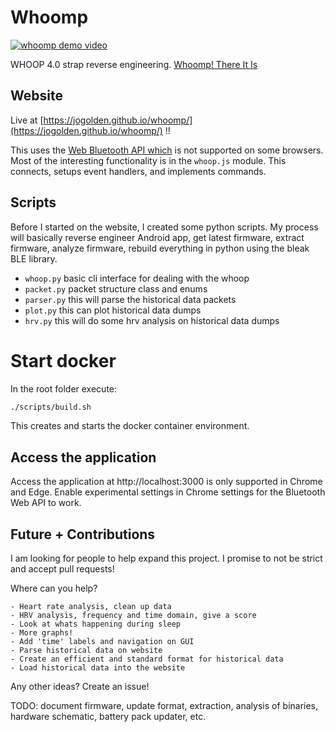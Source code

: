 # Whoomp

[![whoomp demo video](https://img.youtube.com/vi/wjk0XNbbfKQ/0.jpg)](https://www.youtube.com/watch?v=wjk0XNbbfKQ)

WHOOP 4.0 strap reverse engineering. [Whoomp! There It Is](https://www.youtube.com/watch?v=Z-FPimCmbX8)

## Website

Live at [https://jogolden.github.io/whoomp/](https://jogolden.github.io/whoomp/) !!

This uses the [Web Bluetooth API which](https://developer.mozilla.org/en-US/docs/Web/API/Web_Bluetooth_API) is not supported on some browsers.
Most of the interesting functionality is in the `whoop.js` module. This connects, setups event handlers, and implements commands.

## Scripts

Before I started on the website, I created some python scripts. My process will basically reverse engineer Android app, get latest firmware, extract firmware, analyze firmware, rebuild everything in python using the bleak BLE library.
- `whoop.py` basic cli interface for dealing with the whoop
- `packet.py` packet structure class and enums
- `parser.py` this will parse the historical data packets
- `plot.py` this can plot historical data dumps
- `hrv.py` this will do some hrv analysis on historical data dumps

# Start docker

In the root folder execute:

```bash
./scripts/build.sh
```

This creates and starts the docker container environment.

## Access the application

Access the application at http://localhost:3000 is only supported in Chrome and Edge. Enable experimental settings in Chrome settings for the Bluetooth Web API to work.


## Future + Contributions

I am looking for people to help expand this project. I promise to not be strict and accept pull requests!

Where can you help?
```
- Heart rate analysis, clean up data
- HRV analysis, frequency and time domain, give a score
- Look at whats happening during sleep
- More graphs!
- Add 'time' labels and navigation on GUI
- Parse historical data on website
- Create an efficient and standard format for historical data
- Load historical data into the website
```
Any other ideas? Create an issue!

TODO: document firmware, update format, extraction, analysis of binaries, hardware schematic, battery pack updater, etc.

